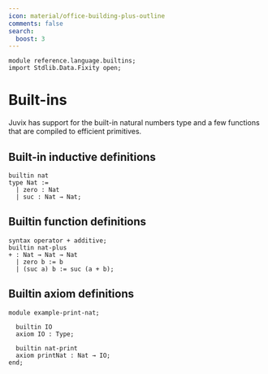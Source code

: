 ```yaml
---
icon: material/office-building-plus-outline
comments: false
search:
  boost: 3
---
```


```juvix hide
module reference.language.builtins;
import Stdlib.Data.Fixity open;
```

# Built-ins

Juvix has support for the built-in natural numbers type and a few functions that
are compiled to efficient primitives.

## Built-in inductive definitions

```juvix
builtin nat
type Nat :=
  | zero : Nat
  | suc : Nat → Nat;
```

## Builtin function definitions

```juvix
syntax operator + additive;
builtin nat-plus
+ : Nat → Nat → Nat
  | zero b := b
  | (suc a) b := suc (a + b);
```

## Builtin axiom definitions

```juvix extract-module-statements
module example-print-nat;

  builtin IO
  axiom IO : Type;

  builtin nat-print
  axiom printNat : Nat → IO;
end;
```
